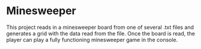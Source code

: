 # Minesweeper
This project reads in a minesweeper board from one of several .txt files and generates a grid with the data read from the file. Once the board is read, the player can play a fully functioning minesweeper game in the console.
